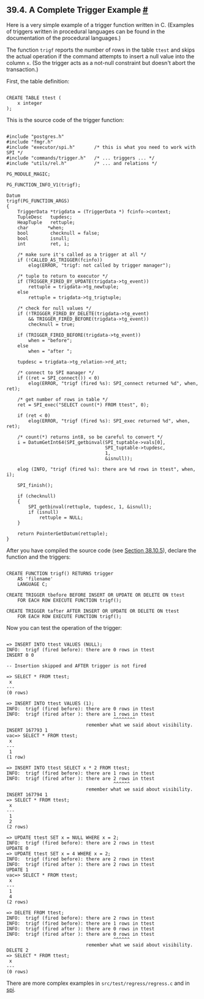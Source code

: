 ## 39.4. A Complete Trigger Example [#](#TRIGGER-EXAMPLE)

Here is a very simple example of a trigger function written in C. (Examples of triggers written in procedural languages can be found in the documentation of the procedural languages.)

The function `trigf` reports the number of rows in the table `ttest` and skips the actual operation if the command attempts to insert a null value into the column `x`. (So the trigger acts as a not-null constraint but doesn't abort the transaction.)

First, the table definition:

```

CREATE TABLE ttest (
    x integer
);
```

This is the source code of the trigger function:

```

#include "postgres.h"
#include "fmgr.h"
#include "executor/spi.h"       /* this is what you need to work with SPI */
#include "commands/trigger.h"   /* ... triggers ... */
#include "utils/rel.h"          /* ... and relations */

PG_MODULE_MAGIC;

PG_FUNCTION_INFO_V1(trigf);

Datum
trigf(PG_FUNCTION_ARGS)
{
    TriggerData *trigdata = (TriggerData *) fcinfo->context;
    TupleDesc   tupdesc;
    HeapTuple   rettuple;
    char       *when;
    bool        checknull = false;
    bool        isnull;
    int         ret, i;

    /* make sure it's called as a trigger at all */
    if (!CALLED_AS_TRIGGER(fcinfo))
        elog(ERROR, "trigf: not called by trigger manager");

    /* tuple to return to executor */
    if (TRIGGER_FIRED_BY_UPDATE(trigdata->tg_event))
        rettuple = trigdata->tg_newtuple;
    else
        rettuple = trigdata->tg_trigtuple;

    /* check for null values */
    if (!TRIGGER_FIRED_BY_DELETE(trigdata->tg_event)
        && TRIGGER_FIRED_BEFORE(trigdata->tg_event))
        checknull = true;

    if (TRIGGER_FIRED_BEFORE(trigdata->tg_event))
        when = "before";
    else
        when = "after ";

    tupdesc = trigdata->tg_relation->rd_att;

    /* connect to SPI manager */
    if ((ret = SPI_connect()) < 0)
        elog(ERROR, "trigf (fired %s): SPI_connect returned %d", when, ret);

    /* get number of rows in table */
    ret = SPI_exec("SELECT count(*) FROM ttest", 0);

    if (ret < 0)
        elog(ERROR, "trigf (fired %s): SPI_exec returned %d", when, ret);

    /* count(*) returns int8, so be careful to convert */
    i = DatumGetInt64(SPI_getbinval(SPI_tuptable->vals[0],
                                    SPI_tuptable->tupdesc,
                                    1,
                                    &isnull));

    elog (INFO, "trigf (fired %s): there are %d rows in ttest", when, i);

    SPI_finish();

    if (checknull)
    {
        SPI_getbinval(rettuple, tupdesc, 1, &isnull);
        if (isnull)
            rettuple = NULL;
    }

    return PointerGetDatum(rettuple);
}
```

After you have compiled the source code (see [Section 38.10.5](xfunc-c#DFUNC "38.10.5. Compiling and Linking Dynamically-Loaded Functions")), declare the function and the triggers:

```

CREATE FUNCTION trigf() RETURNS trigger
    AS 'filename'
    LANGUAGE C;

CREATE TRIGGER tbefore BEFORE INSERT OR UPDATE OR DELETE ON ttest
    FOR EACH ROW EXECUTE FUNCTION trigf();

CREATE TRIGGER tafter AFTER INSERT OR UPDATE OR DELETE ON ttest
    FOR EACH ROW EXECUTE FUNCTION trigf();
```

Now you can test the operation of the trigger:

```

=> INSERT INTO ttest VALUES (NULL);
INFO:  trigf (fired before): there are 0 rows in ttest
INSERT 0 0

-- Insertion skipped and AFTER trigger is not fired

=> SELECT * FROM ttest;
 x
---
(0 rows)

=> INSERT INTO ttest VALUES (1);
INFO:  trigf (fired before): there are 0 rows in ttest
INFO:  trigf (fired after ): there are 1 rows in ttest
                                       ^^^^^^^^
                             remember what we said about visibility.
INSERT 167793 1
vac=> SELECT * FROM ttest;
 x
---
 1
(1 row)

=> INSERT INTO ttest SELECT x * 2 FROM ttest;
INFO:  trigf (fired before): there are 1 rows in ttest
INFO:  trigf (fired after ): there are 2 rows in ttest
                                       ^^^^^^
                             remember what we said about visibility.
INSERT 167794 1
=> SELECT * FROM ttest;
 x
---
 1
 2
(2 rows)

=> UPDATE ttest SET x = NULL WHERE x = 2;
INFO:  trigf (fired before): there are 2 rows in ttest
UPDATE 0
=> UPDATE ttest SET x = 4 WHERE x = 2;
INFO:  trigf (fired before): there are 2 rows in ttest
INFO:  trigf (fired after ): there are 2 rows in ttest
UPDATE 1
vac=> SELECT * FROM ttest;
 x
---
 1
 4
(2 rows)

=> DELETE FROM ttest;
INFO:  trigf (fired before): there are 2 rows in ttest
INFO:  trigf (fired before): there are 1 rows in ttest
INFO:  trigf (fired after ): there are 0 rows in ttest
INFO:  trigf (fired after ): there are 0 rows in ttest
                                       ^^^^^^
                             remember what we said about visibility.
DELETE 2
=> SELECT * FROM ttest;
 x
---
(0 rows)
```

There are more complex examples in `src/test/regress/regress.c` and in [spi](contrib-spi "F.40. spi — Server Programming Interface features/examples").